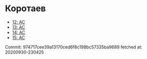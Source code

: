 # Коротаев
- [12: AC](12.md)
- [13: AC](13.md)
- [14: AC](14.md)
- [15: AC](15.md)

Commit: 974717cee39a13170ced6f8c198bc57335ba9689
 fetched at: 20200930-230425
